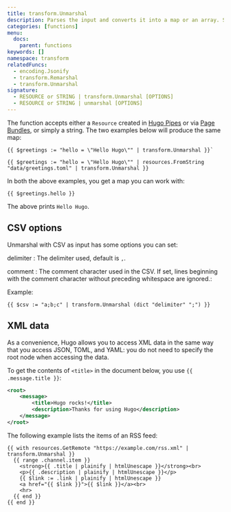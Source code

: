 ```yaml
---
title: transform.Unmarshal
description: Parses the input and converts it into a map or an array. Supported formats are JSON, TOML, YAML, XML and CSV.
categories: [functions]
menu:
  docs:
    parent: functions
keywords: []
namespace: transform
relatedFuncs:
  - encoding.Jsonify
  - transform.Remarshal
  - transform.Unmarshal
signature:
  - RESOURCE or STRING | transform.Unmarshal [OPTIONS]
  - RESOURCE or STRING | unmarshal [OPTIONS]
---
```


The function accepts either a `Resource` created in [Hugo Pipes](/hugo-pipes/) or via [Page Bundles](/content-management/page-bundles/), or simply a string. The two examples below will produce the same map:

```go-html-template
{{ $greetings := "hello = \"Hello Hugo\"" | transform.Unmarshal }}`
```

```go-html-template
{{ $greetings := "hello = \"Hello Hugo\"" | resources.FromString "data/greetings.toml" | transform.Unmarshal }}
```

In both the above examples, you get a map you can work with:

```go-html-template
{{ $greetings.hello }}
```

The above prints `Hello Hugo`.

## CSV options

Unmarshal with CSV as input has some options you can set:

delimiter
: The delimiter used, default is `,`.

comment
: The comment character used in the CSV. If set, lines beginning with the comment character without preceding whitespace are ignored.:

Example:

```go-html-template
{{ $csv := "a;b;c" | transform.Unmarshal (dict "delimiter" ";") }}
```

## XML data

As a convenience, Hugo allows you to access XML data in the same way that you access JSON, TOML, and YAML: you do not need to specify the root node when accessing the data.

To get the contents of `<title>` in the document below, you use `{{ .message.title }}`:

```xml
<root>
    <message>
        <title>Hugo rocks!</title>
        <description>Thanks for using Hugo</description>
    </message>
</root>
```

The following example lists the items of an RSS feed:

```go-html-template
{{ with resources.GetRemote "https://example.com/rss.xml" | transform.Unmarshal }}
  {{ range .channel.item }}
    <strong>{{ .title | plainify | htmlUnescape }}</strong><br>
    <p>{{ .description | plainify | htmlUnescape }}</p>
    {{ $link := .link | plainify | htmlUnescape }}
    <a href="{{ $link }}">{{ $link }}</a><br>
    <hr>
  {{ end }}
{{ end }}
```

